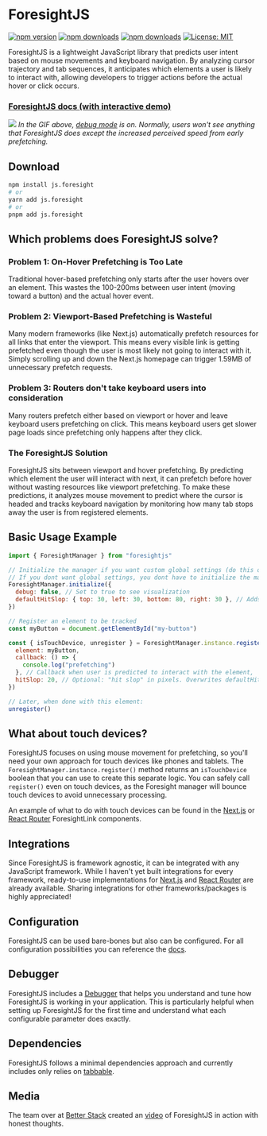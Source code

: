 # ForesightJS

[![npm version](https://img.shields.io/npm/v/js.foresight.svg)](https://www.npmjs.com/package/js.foresight)
[![npm downloads](https://img.shields.io/npm/dm/js.foresight.svg)](https://www.npmjs.com/package/js.foresight)
[![npm downloads](https://img.shields.io/npm/dt/js.foresight.svg)](https://www.npmjs.com/package/js.foresight)
[![License: MIT](https://img.shields.io/badge/License-MIT-yellow.svg)](https://opensource.org/licenses/MIT)

ForesightJS is a lightweight JavaScript library that predicts user intent based on mouse movements and keyboard navigation. By analyzing cursor trajectory and tab sequences, it anticipates which elements a user is likely to interact with, allowing developers to trigger actions before the actual hover or click occurs.

### [ForesightJS docs (with interactive demo)](https://foresightjs.com/)

![](https://github.com/spaansba/ForesightJS/blob/main/static/ForesightJSDemo.gif)
_In the GIF above, [debug mode](https://foresightjs.com/docs/debug) is on. Normally, users won't see anything that ForesightJS does except the increased perceived speed from early prefetching._

## Download

```bash
npm install js.foresight
# or
yarn add js.foresight
# or
pnpm add js.foresight
```

## Which problems does ForesightJS solve?

### Problem 1: On-Hover Prefetching is Too Late

Traditional hover-based prefetching only starts after the user hovers over an element. This wastes the 100-200ms between user intent (moving toward a button) and the actual hover event.

### Problem 2: Viewport-Based Prefetching is Wasteful

Many modern frameworks (like Next.js) automatically prefetch resources for all links that enter the viewport. This means every visible link is getting prefetched even though the user is most likely not going to interact with it. Simply scrolling up and down the Next.js homepage can trigger 1.59MB of unnecessary prefetch requests.

### Problem 3: Routers don't take keyboard users into consideration

Many routers prefetch either based on viewport or hover and leave keyboard users prefetching on click. This means keyboard users get slower page loads since prefetching only happens after they click.

### The ForesightJS Solution

ForesightJS sits between viewport and hover prefetching. By predicting which element the user will interact with next, it can prefetch before hover without wasting resources like viewport prefetching. To make these predictions, it analyzes mouse movement to predict where the cursor is headed and tracks keyboard navigation by monitoring how many tab stops away the user is from registered elements.

## Basic Usage Example

```javascript
import { ForesightManager } from "foresightjs"

// Initialize the manager if you want custom global settings (do this once at app startup)
// If you dont want global settings, you dont have to initialize the manager
ForesightManager.initialize({
  debug: false, // Set to true to see visualization
  defaultHitSlop: { top: 30, left: 30, bottom: 80, right: 30 }, // Adds invisible margin around an element to increase its hitbox
})

// Register an element to be tracked
const myButton = document.getElementById("my-button")

const { isTouchDevice, unregister } = ForesightManager.instance.register({
  element: myButton,
  callback: () => {
    console.log("prefetching")
  }, // Callback when user is predicted to interact with the element,
  hitSlop: 20, // Optional: "hit slop" in pixels. Overwrites defaultHitSlop
})

// Later, when done with this element:
unregister()
```

## What about touch devices?

ForesightJS focuses on using mouse movement for prefetching, so you'll need your own approach for touch devices like phones and tablets. The `ForesightManager.instance.register()` method returns an `isTouchDevice` boolean that you can use to create this separate logic. You can safely call `register()` even on touch devices, as the Foresight manager will bounce touch devices to avoid unnecessary processing.

An example of what to do with touch devices can be found in the [Next.js](https://foresightjs.com/docs/integrations/nextjs) or [React Router](https://foresightjs.com/docs/integrations/react) ForesightLink components.

## Integrations

Since ForesightJS is framework agnostic, it can be integrated with any JavaScript framework. While I haven't yet built integrations for every framework, ready-to-use implementations for [Next.js](https://foresightjs.com/docs/integrations/nextjs) and [React Router](https://foresightjs.com/docs/integrations/react) are already available. Sharing integrations for other frameworks/packages is highly appreciated!

## Configuration

ForesightJS can be used bare-bones but also can be configured. For all configuration possibilities you can reference the [docs](https://foresightjs.com/docs/config).

## Debugger

ForesightJS includes a [Debugger](https://foresightjs.com/docs/debugging) that helps you understand and tune how ForesightJS is working in your application. This is particularly helpful when setting up ForesightJS for the first time and understand what each configurable parameter does exactly.

## Dependencies

ForesightJS follows a minimal dependencies approach and currently includes only relies on [tabbable](https://github.com/focus-trap/tabbable).

## Media

The team over at [Better Stack](https://www.youtube.com/@betterstack) created an [video](https://www.youtube.com/watch?v=5n9JjFRdeh4) of ForesightJS in action with honest thoughts. 

